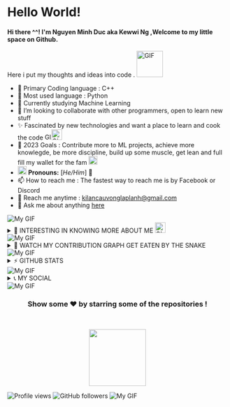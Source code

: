 <!-- 
	Kewwi made this
-->
# **Hello World!**

#### Hi there ^^! I'm Nguyen Minh Duc aka Kewwi Ng ,Welcome to my little space on Github. 
 Here i put my thoughts and ideas into code . <img alt = "GIF" src=https://github.com/cuddles47/cuddles47/blob/main/assets/wave.gif width="60px" /> 

- 🔭 Primary Coding language : C++
- 🐍 Most used language : Python
- 🌱 Currently studying Machine Learning 
- 👯 I’m looking to collaborate with other programmers, open to learn new stuff
- ✨ Fascinated by new technologies and want a place to learn and cook the code <img alt = "GIF" src=https://github.com/cuddles47/cuddles47/blob/main/assets/Cauldron.gif width="15px" /><img alt = "GIF" src=https://github.com/cuddles47/cuddles47/blob/main/assets/gandalf_parrot.gif width="24px" />
- 🥅 2023 Goals : Contribute more to ML projects, achieve more knowlegde, be more discipline, build up some muscle, get lean and full fill my wallet for the fam <img alt = "GIF" src=https://github.com/cuddles47/cuddles47/blob/main/assets/coin.gif width="20px" />
- <img alt="GIF" src=https://github.com/cuddles47/cuddles47/blob/main/assets/powerup.gif width="20px" /> **Pronouns:** [*He/Him*] 🧔
- 📫 How to reach me : The fastest way to reach me is by Facebook or Discord
- 📧 Reach me anytime : kilancauvonglaplanh@gmail.com
- 💬 Ask me about anything [here](https://github.com/cuddles47/cuddles47/issues)
<img src="https://github.com/cuddles47/cuddles47/blob/main/assets/115834477-dbab4500-a447-11eb-908a-139a6edaec5c.gif" alt="My GIF" title="My GIF" target="_blank">
<details>
	<summary> 🧐 INTERESTING IN KNOWING MORE ABOUT ME <img alt = "GIF" src=https://github.com/cuddles47/cuddles47/blob/main/assets/point_down.gif width="24px" /> </summary>

  <br />
  <img alt="" align="right" src="https://github.com/cuddles47/cuddles47/blob/main/assets/richad(richard%20watterson%20chad%20phase).gif" width="300">

  
Salute! I'm currently navigating my third year at Uneti University and FPT Skillking in Vietnam, juggling roles as an avid student, a proficient developer, and a dedicated Python instructor. In addition to my tech-centric pursuits, I derive pleasure from gardening, relish invigorating jogs, and partake in lively gaming sessions with friends.

I am deeply committed to evolving into a seasoned software developer and design enthusiast, fueled by an unyielding dedication to self-improvement. Beyond coding and tending to my garden, I find joy in experimenting with cooking and turning basic ingredients into gratifying meals.

With a down-to-earth demeanor and a straightforward approach to life, I embrace simplicity while maintaining a continuous thirst for learning. I thrive on challenges and am motivated by the prospect of personal and professional growth. An enthusiastic seeker of knowledge, I am quick to adapt to new technologies, consistently willing to study emerging trends, and pride myself on being a rapid learner.

In my quest for mastery, I actively seek a mentor who shares my passion and is dedicated to guiding me on this dynamic journey. Whether I'm delving into the intricacies of coding, exploring innovative solutions, or actively pursuing the latest in technology, I bring a relentless pursuit of excellence and a readiness to embrace new challenges. 

I 'm in search of a mentor who is dedicated and wholeheartedly invested in my journey and a workplace to pay the bills and fully develope myself. &nbsp;<img alt = "GIF" src=https://github.com/cuddles47/cuddles47/blob/main/assets/happy.gif width="24px" />
  <br />
  <p align="center">
    <img src="https://readme-typing-svg.herokuapp.com?font=Fira+Code&duration=1200&pause=800&random=false&lines=I+believed+in+Python+supremacy;I+love+making+games;Passionate+in+ML;&width=400&height=50">
  </p>
  <p align="center"style="font-size: 20px; color: blue;" >
    <strong>In my own way to my goal with my duty and ain't gonna stop till things done</strong>
  </p>
  <p align="center">
     <img alt = "GIF" src=https://github.com/cuddles47/cuddles47/blob/main/assets/403210208_331194382991977_1610066798593562093_n.jpg />
  </p>
</details>
<img src="https://github.com/cuddles47/cuddles47/blob/main/assets/115834477-dbab4500-a447-11eb-908a-139a6edaec5c.gif" alt="My GIF" title="My GIF" target="_blank">
<details>
	<summary> 🐍 WATCH MY CONTRIBUTION GRAPH GET EATEN BY THE SNAKE  </summary>
	<br />
	
<picture>
  <source media="(prefers-color-scheme: dark)" srcset="https://github.com/cuddles47/cuddles47/blob/output/github-contribution-grid-snake-dark.svg">
  <source media="(prefers-color-scheme: light)" srcset="https://https://github.com/cuddles47/cuddles47/output/github-contribution-grid-snake.svg">
  <img alt="github contribution grid snake animation" src="https://https://github.com/cuddles47/cuddles47/output/github-contribution-grid-snake.svg">
</picture>

<p align="center"> 
  <b>Visitor count</b><br>
  <img src="https://profile-counter.glitch.me/cuddles/count.svg" />
  </br>
</p>
</details>
<img src="https://github.com/cuddles47/cuddles47/blob/main/assets/115834477-dbab4500-a447-11eb-908a-139a6edaec5c.gif" alt="My GIF" title="My GIF" target="_blank">
<details>
	<summary> ⚡ GITHUB STATS </summary>
	<br />
	
<div style="display:flex; flex-flow: column wrap;">
  <div
	<p align="center">
  		<a href="https://github.com/cuddles47">
    			<img src="http://github-profile-summary-cards.vercel.app/api/cards/profile-details?username=cuddles47&theme=tokyonight "/>
  		</a>
	</p>
	<p align="center">
  		<a href="https://github.com/cuddles47">
    			<img src="https://github-readme-stats.vercel.app/api?username=cuddles47&show_icons=true&theme=tokyonight&border_radius=6" alt="Kewwi's GitHub stats"/>
  		</a>
	</p>
	<p align="center">
  		<a href="https://github.com/cuddles47">
    			<img src="https://github-readme-streak-stats.herokuapp.com?user=cuddles47&theme=tokyonight&border_radius=6"/>
  		</a>
	</p>
  </div>
	
<!-- 
my favourite theme list [tokyonight, cobalt, nightowl, blueberry, ambient_gradient, radical, gotham]
-->

</details>
<img src="https://github.com/cuddles47/cuddles47/blob/main/assets/115834477-dbab4500-a447-11eb-908a-139a6edaec5c.gif" alt="My GIF" title="My GIF" target="_blank">
<details>
	<summary> 📞 MY SOCIAL  </summary>
<p align="center">
  <i>Let's connect and chat! Open to anything under the sun.</i>

	
[![Discord](https://img.shields.io/badge/Discord-%235865F2.svg?style=for-the-badge&logo=discord&logoColor=white)](discordapp.com/users/838987358400806914)&nbsp;&nbsp;&nbsp;&nbsp;&nbsp;&nbsp;&nbsp;&nbsp;&nbsp;&nbsp;&nbsp;&nbsp;&nbsp;[![YouTube](https://img.shields.io/badge/YouTube-%23FF0000.svg?style=for-the-badge&logo=YouTube&logoColor=white)](https://www.youtube.com/channel/UCE3wY9UeyiSf5m_Wl8IZKqQ)&nbsp;&nbsp;&nbsp;&nbsp;&nbsp;&nbsp;&nbsp;&nbsp;&nbsp;&nbsp;&nbsp;&nbsp;&nbsp;[![Instagram](https://img.shields.io/badge/Instagram-%23E4405F.svg?style=for-the-badge&logo=Instagram&logoColor=white)](https://www.instagram.com/mduc4723/)&nbsp;&nbsp;&nbsp;&nbsp;&nbsp;&nbsp;&nbsp;&nbsp;&nbsp;&nbsp;&nbsp;&nbsp;&nbsp;[![Telegram](https://img.shields.io/badge/Telegram-2CA5E0?style=for-the-badge&logo=telegram&logoColor=white)](https://twitter.com/utahasimp)
&nbsp;&nbsp;&nbsp;&nbsp;&nbsp;&nbsp;&nbsp;&nbsp;&nbsp;&nbsp;&nbsp;&nbsp;&nbsp;[![Facebook Badge](https://img.shields.io/badge/Facebook-1877F2?style=for-the-badge&logo=facebook&logoColor=white)](https://www.facebook.com/cauvong.kilan.3)
</details>
<img src="https://github.com/cuddles47/cuddles47/blob/main/assets/115834477-dbab4500-a447-11eb-908a-139a6edaec5c.gif" alt="My GIF" title="My GIF" target="_blank">
<h3 align="center">
  Show some ❤️ by starring some of the repositories !
</h3>
<br>
<p align="center">
  <img src="https://github.com/cuddles47/cuddles47/blob/main/assets/6dc1c2e41507f4a4c4443da157e690d8.png" width="130px">
</p>   


![Profile views](https://komarev.com/ghpvc/?username=cuddles47&label=PROFILE+VIEWS&style=flat-square) 
![GitHub followers](https://img.shields.io/github/followers/cuddles47?style=social)
<img src="https://github.com/cuddles47/cuddles47/blob/main/assets/115834477-dbab4500-a447-11eb-908a-139a6edaec5c.gif" alt="My GIF" title="My GIF" target="_blank">
</div>






<!-- 
     author =       "Kewwi Ng aka Nguyen Minh Duc",
     date  =	    "November 15th ,2023"
-->



